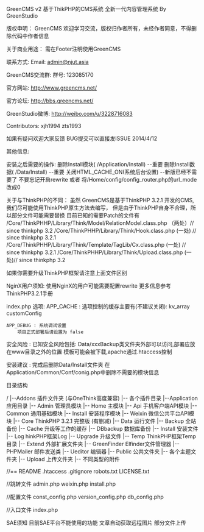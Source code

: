 GreenCMS v2 基于ThikPHP的CMS系统
全新一代内容管理系统 By GreenStudio

版权申明：
GreenCMS 欢迎学习交流，版权归作者所有，未经作者同意，不得删除代码中作者信息

关于商业用途：
需在Footer注明使用GreenCMS

联系方式:
    Email: admin@njut.asia

GreenCMS交流群:
    群号: 123085170

官方网站:
    http://www.greencms.net/

官方论坛:
    http://bbs.greencms.net/

GreenStudio微博:
    http://weibo.com/u/3228716083

Contributors:
    xjh1994
    zts1993




如果有疑问欢迎大家反馈
BUG提交可以直接发ISSUE
                                              2014/4/12




其他信息:

安装之后需要的操作:
删除Install模块( /Application/Install)  --重要
删除Install数据( /Data/Install) --重要
关闭HTML_CACHE_ON(系统后台设置) --新版已经不需要了
不要忘记开启rewrite 或者 将/Home/config/config_router.php的url_mode改成0


关于与ThinkPHP的不同：
虽然 GreenCMS是基于ThinkPHP 3.2.1 开发的CMS,我们尽可能使用ThinkPHP原生方法去编写，
但是由于ThinkPHP自身不合理，所以部分文件可能需要替换
  目前已知的需要Patch的文件有
    /Core/ThinkPHHP/Library/Think/Model/RelationModel.class.php （两处）// since thinkphp 3.2
    /Core/ThinkPHHP/Library/Think/Hook.class.php (一处) // since thinkphp 3.2.1
    /Core/ThinkPHHP/Library/Think/Template/TagLib/Cx.class.php (一处) // since thinkphp 3.2.1
    /Core/ThinkPHHP/Library/Think/Upload.class.php (一处)// since thinkphp 3.2

如果你需要升级ThinkPHP框架请注意上面文件区别

NginX用户须知:
    使用NginX的用户可能需要配置rewrite
    更多信息参考ThinkPHP3.2.1手册


index.php 选项:
    APP_CACHE : 选项控制的缓存主要有(不建议关闭):
        kv_array
        customConfig

    APP_DEBUG : 系统调试设置
        项目正式部署后请设置为 false


安全风险 :
    已知安全风险包括:
    Data/xxxBackup类文件夹外部可以访问,部署应放在www目录之外的位置
    模板可能会被下载,apache通过.htaccess控制

安装建议 :
    完成后删除Data/Install文件夹
    在Application/Common/Conf/conig.php中删除不需要的模块信息

目录结构

/
|--Addons 插件文件夹 (与OneThink高度兼容)
    |--  各个插件目录
|--Application 应用目录
    |-- Admin    管理员模块
    |-- Home     主模块
    |-- Api      手机客户端API模块
    |-- Common   通用基础模块
    |-- Install  安装程序模块
    |-- Weixin   微信公共平台API模块
|-- Core ThinkPHP 3.2.1 完整版 (有删减)
|-- Data 运行文件
    |-- Backup    全站备份
    |-- Cache   升级等工作的缓存
    |-- DBbackup  数据库备份
    |-- Install   安装文件
    |-- Log   hinkPHP框架Log
    |-- Upgrade 升级文件
    |-- Temp ThinkPHP框架Temp目录
|-- Extend 外部扩展文件夹
    |-- GreenFinder Elfinder文件管理器
    |-- PHPMailer 邮件发送类
    |-- Ueditor 编辑器
|-- Public 公共文件夹
    |-- 各个主题文件夹
|-- Upload 上传文件夹
    |-- 不同类型的附件

//==
README
.htaccess
.gitignore
robots.txt
LICENSE.txt


//跳转文件
admin.php
weixin.php
install.php

//配置文件
const_config.php
version_config.php
db_config.php

//入口文件
index.php



SAE须知
目前SAE平台不能使用的功能
    文章自动获取远程图片
    部分文件上传
